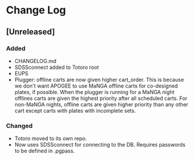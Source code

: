 # Change Log

## [Unreleased]
### Added
- CHANGELOG.md
- SDSSconnect added to Totoro root
- EUPS
- Plugger: offline carts are now given higher cart_order. This is because we
don't want APOGEE to use MaNGA offline carts for co-designed plates, if
possible. When the plugger is running for a MaNGA night offlines carts are
given the highest priority after all scheduled carts. For non-MaNGA nights,
offline carts are given higher priority than any other cart except carts with
plates with incomplete sets.
### Changed
- Totoro moved to its own repo.
- Now uses SDSSconnect for connecting to the DB. Requires passwords to be
defined in .pgpass.
